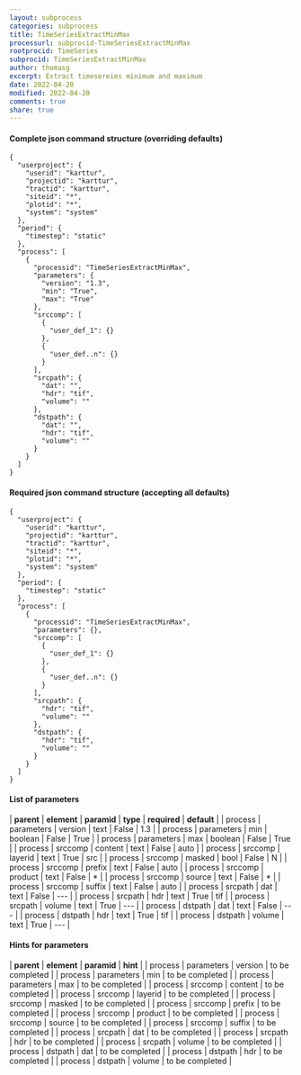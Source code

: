 ```yaml
---
layout: subprocess
categories: subprocess
title: TimeSeriesExtractMinMax
processurl: subprocid-TimeSeriesExtractMinMax
rootprocid: TimeSeries
subprocid: TimeSeriesExtractMinMax
author: thomasg
excerpt: Extract timesereies minimum and maximum
date: 2022-04-20
modified: 2022-04-20
comments: true
share: true
---
```


#### Complete json command structure (overriding defaults)
```
{
  "userproject": {
    "userid": "karttur",
    "projectid": "karttur",
    "tractid": "karttur",
    "siteid": "*",
    "plotid": "*",
    "system": "system"
  },
  "period": {
    "timestep": "static"
  },
  "process": [
    {
      "processid": "TimeSeriesExtractMinMax",
      "parameters": {
        "version": "1.3",
        "min": "True",
        "max": "True"
      },
      "srccomp": [
        {
          "user_def_1": {}
        },
        {
          "user_def..n": {}
        }
      ],
      "srcpath": {
        "dat": "",
        "hdr": "tif",
        "volume": ""
      },
      "dstpath": {
        "dat": "",
        "hdr": "tif",
        "volume": ""
      }
    }
  ]
}
```
#### Required json command structure (accepting all defaults)
```
{
  "userproject": {
    "userid": "karttur",
    "projectid": "karttur",
    "tractid": "karttur",
    "siteid": "*",
    "plotid": "*",
    "system": "system"
  },
  "period": {
    "timestep": "static"
  },
  "process": [
    {
      "processid": "TimeSeriesExtractMinMax",
      "parameters": {},
      "srccomp": [
        {
          "user_def_1": {}
        },
        {
          "user_def..n": {}
        }
      ],
      "srcpath": {
        "hdr": "tif",
        "volume": ""
      },
      "dstpath": {
        "hdr": "tif",
        "volume": ""
      }
    }
  ]
}
```
#### List of parameters

| **parent** | **element** | **paramid** | **type** | **required** | **default** |
| process | parameters | version | text | False | 1.3 |
| process | parameters | min | boolean | False | True |
| process | parameters | max | boolean | False | True |
| process | srccomp | content | text | False | auto |
| process | srccomp | layerid | text | True | src |
| process | srccomp | masked | bool | False | N |
| process | srccomp | prefix | text | False | auto |
| process | srccomp | product | text | False | * |
| process | srccomp | source | text | False | * |
| process | srccomp | suffix | text | False | auto |
| process | srcpath | dat | text | False | --- |
| process | srcpath | hdr | text | True | tif |
| process | srcpath | volume | text | True | --- |
| process | dstpath | dat | text | False | --- |
| process | dstpath | hdr | text | True | tif |
| process | dstpath | volume | text | True | --- |

#### Hints for parameters

| **parent** | **element** | **paramid** | **hint** |
| process | parameters | version | to be completed |
| process | parameters | min | to be completed |
| process | parameters | max | to be completed |
| process | srccomp | content | to be completed |
| process | srccomp | layerid | to be completed |
| process | srccomp | masked | to be completed |
| process | srccomp | prefix | to be completed |
| process | srccomp | product | to be completed |
| process | srccomp | source | to be completed |
| process | srccomp | suffix | to be completed |
| process | srcpath | dat | to be completed |
| process | srcpath | hdr | to be completed |
| process | srcpath | volume | to be completed |
| process | dstpath | dat | to be completed |
| process | dstpath | hdr | to be completed |
| process | dstpath | volume | to be completed |
